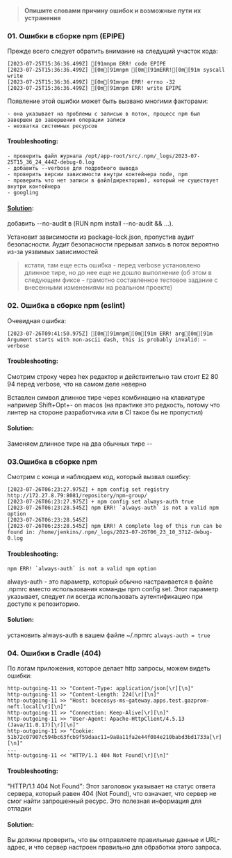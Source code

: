> #### Опишите словами причину ошибок и возможные пути их устранения

### 01. Ошибки в сборке npm (EPIPE)
Прежде всего следует обратить внимание на следущий участок кода:
```
[2023-07-25T15:36:36.499Z] [91mnpm ERR! code EPIPE
[2023-07-25T15:36:36.499Z] [0m[91mnpm [0m[91mERR![0m[91m syscall write
[2023-07-25T15:36:36.499Z] [0m[91mnpm ERR! errno -32
[2023-07-25T15:36:36.499Z] [0m[91mnpm ERR! write EPIPE

```
 Появление этой ошибки может быть вызвано многими факторами:

    - она указывает на проблемы с записью в поток, процесс npm был завершен до завершения операции записи
    - нехватка системных ресурсов

#### Troubleshooting:
    - проверить файл журнала /opt/app-root/src/.npm/_logs/2023-07-25T15_36_24_444Z-debug-0.log
    - добавить --verbose для подробного вывода
    - проверить версии зависимости внутри контейнера node, npm
    - проверить что нет записи в файл(директорию), который не существует внутри контейнера
    - googling

#### [Solution](https://stackoverflow.com/questions/74095146/gitlab-ci-npm-err-code-epipe-on-every-build-while-running-npm-install):

добавить --no-audit в (RUN npm install --no-audit && ...).

Установит зависимости из package-lock.json, пропустив аудит безопасности.
Аудит безопасности прерывал запись в поток вероятно из-за уязвимых зависимостей

> кстати, там еще есть ошибка - перед verbose установлено длинное тире, но до нее еще не дошло выполнение (об этом в следующем фиксе - грамотно составленное тестовое задание с внесенными изменениями на реальном проекте)

### 02. Ошибка в сборке npm (eslint)
Очевидная ошибка:
```
[2023-07-26T09:41:50.975Z] [0m[91mnpm[0m[91m ERR! arg[0m[91m Argument starts with non-ascii dash, this is probably invalid: —verbose
```
#### Troubleshooting:

Смотрим строку через hex редактор и действительно там стоит E2 80 94 перед verbose, что на самом деле неверно

Вставлен символ длинное тире через комбинацию на клавиатуре например Shift+Opt+- on macos (на практике это редкость, потому что линтер на стороне разработчика или в CI такое бы не пропустил)

#### Solution:

Заменяем длинное тире на два обычных тире --

### 03.Ошибка в сборке npm

Смотрим с конца и наблюдаем код, который вызвал ошибку:

```
[2023-07-26T06:23:27.975Z] + npm config set registry http://172.27.8.79:8081/repository/npm-group/
[2023-07-26T06:23:27.975Z] + npm config set always-auth true
[2023-07-26T06:23:28.545Z] npm ERR! `always-auth` is not a valid npm option
[2023-07-26T06:23:28.545Z] 
[2023-07-26T06:23:28.545Z] npm ERR! A complete log of this run can be found in: /home/jenkins/.npm/_logs/2023-07-26T06_23_10_371Z-debug-0.log
```
#### Troubleshooting:
```
npm ERR! `always-auth` is not a valid npm option
```
always-auth - это параметр, который обычно настраивается в файле .npmrc вместо использования команды npm config set. Этот параметр указывает, следует ли всегда использовать аутентификацию при доступе к репозиторию.

#### Solution:
установить always-auth в вашем файле ~/.npmrc
`always-auth = true`

### 04. Ошибки в Cradle (404)

По логам приложения, которое делает http запросы, можем видеть ошибки:
```
http-outgoing-11 >> "Content-Type: application/json[\r][\n]"
http-outgoing-11 >> "Content-Length: 224[\r][\n]"
http-outgoing-11 >> "Host: bcecosys-ms-gateway.apps.test.gazprom-neft.local[\r][\n]"
http-outgoing-11 >> "Connection: Keep-Alive[\r][\n]"
http-outgoing-11 >> "User-Agent: Apache-HttpClient/4.5.13 (Java/11.0.17)[\r][\n]"
http-outgoing-11 >> "Cookie: 51b72c07907c594bc63fcb9f59daac11=9a8a11fa2e44f084e210babd3bd1733a[\r][\n]"
...
http-outgoing-11 << "HTTP/1.1 404 Not Found[\r][\n]"
```
#### Troubleshooting:

"HTTP/1.1 404 Not Found": Этот заголовок указывает на статус ответа сервера, который равен 404 (Not Found), что означает, что сервер не смог найти запрошенный ресурс.
Это полезная информация для отладки

#### Solution:

 Вы должны проверить, что вы отправляете правильные данные и URL-адрес, и что сервер настроен правильно для обработки этого запроса.
